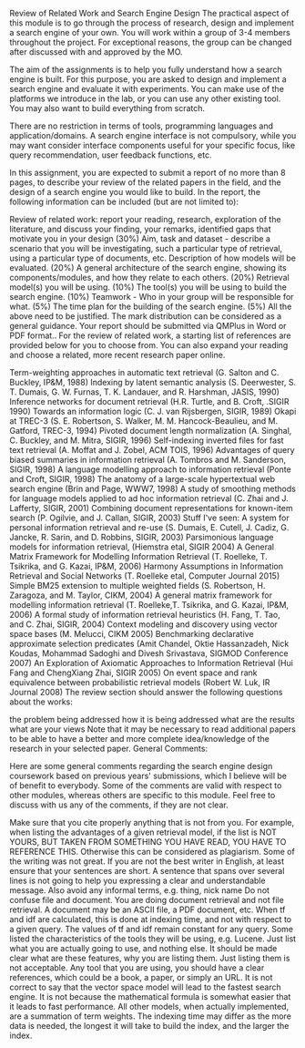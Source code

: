Review of Related Work and Search Engine Design
The practical aspect of this module is to go through the process of research, design and implement a search engine of your own. You will work within a group of 3-4 members throughout the project. For exceptional reasons, the group can be changed after discussed with and approved by the MO.

The aim of the assignments is to help you fully understand how a search engine is built. For this purpose, you are asked to design and implement a search engine and evaluate it with experiments. You can make use of the platforms we introduce in the lab, or you can use any other existing tool. You may also want to build everything from scratch.

There are no restriction in terms of tools, programming languages and application/domains. A search engine interface is not compulsory, while you may want consider interface components useful for your specific focus, like query recommendation, user feedback functions, etc.


In this assignment, you are expected to submit a report of no more than 8 pages, to describe your review of the related papers in the field, and the design of a search engine you would like to build. In the report, the following information can be included (but are not limited to):

Review of related work: report your reading, research, exploration of the literature, and discuss your finding, your remarks, identified gaps that motivate you in your design (30%)
Aim, task and dataset - describe a scenario that you will be investigating, such a particular type of retrieval, using a particular type of documents, etc. Description of how models will be evaluated. (20%)
A general architecture of the search engine, showing its components/modules, and how they relate to each others. (20%)
Retrieval model(s) you will be using. (10%)
The tool(s) you will be using to build the search engine. (10%)
Teamwork - Who in your group will be responsible for what. (5%)
The time plan for the building of the search engine. (5%)
All the above need to be justified. The mark distribution can be considered as a general guidance. Your report should be submitted via QMPlus in Word or PDF format..
For the review of related work, a starting list of references are provided below for you to choose from. You can also expand your reading and choose a related, more recent research paper online.

Term-weighting approaches in automatic text retrieval (G. Salton and C. Buckley, IP&M, 1988)
Indexing by latent semantic analysis (S. Deerwester, S. T. Dumais, G. W. Furnas, T. K. Landauer, and R. Harshman, JASIS, 1990)
Inference networks for document retrieval (H.R. Turtle, and B. Croft, .SIGIR 1990)
Towards an information logic (C. J. van Rijsbergen, SIGIR, 1989)
Okapi at TREC-3 (S. E. Robertson, S. Walker, M. M. Hancock-Beaulieu, and M. Gatford, TREC-3, 1994)
Pivoted document length normalization (A. Singhal, C. Buckley, and M. Mitra, SIGIR, 1996)
Self-indexing inverted files for fast text retrieval (A. Moffat and J. Zobel, ACM TOIS, 1996)
Advantages of query biased summaries in information retrieval (A. Tombros and M. Sanderson, SIGIR, 1998)
A language modelling approach to information retrieval (Ponte and Croft, SIGIR, 1998)
The anatomy of a large-scale hypertextual web search engine (Brin and Page, WWW7, 1998)
A study of smoothing methods for language models applied to ad hoc information retrieval (C. Zhai and J. Lafferty, SIGIR, 2001)
Combining document representations for known-item search (P. Ogilvie, and J. Callan, SIGIR, 2003)
Stuff I've seen: A system for personal information retrieval and re-use (S. Dumais, E. Cutell, J. Cadiz, G. Jancke, R. Sarin, and D. Robbins, SIGIR, 2003)
Parsimonious language models for information retrieval, (Hiemstra etal, SIGIR 2004)
A General Matrix Framework for Modelling Information Retrieval (T. Roelleke, T. Tsikrika, and G. Kazai, IP&M, 2006)
Harmony Assumptions in Information Retrieval and Social Networks (T. Roelleke etal, Computer Journal 2015)
Simple BM25 extension to multiple weighted fields (S. Robertson, H. Zaragoza, and M. Taylor, CIKM, 2004)
A general matrix framework for modelling information retrieval (T. Roelleke,T. Tsikrika, and G. Kazai, IP&M, 2006)
A formal study of information retrieval heuristics (H. Fang, T. Tao, and C. Zhai, SIGIR, 2004)
Context modeling and discovery using vector space bases (M. Melucci, CIKM 2005)
Benchmarking declarative approximate selection predicates (Amit Chandel, Oktie Hassanzadeh, Nick Koudas, Mohammad Sadoghi and Divesh Srivastava, SIGMOD Conference 2007)
An Exploration of Axiomatic Approaches to Information Retrieval (Hui Fang and ChengXiang Zhai, SIGIR 2005)
On event space and rank equivalence between probabilistic retrieval models (Robert W. Luk, IR Journal 2008)
The review section should answer the following questions about the works:

the problem being addressed
how it is being addressed
what are the results
what are your views
Note that it may be necessary to read additional papers to be able to have a better and more complete idea/knowledge of the research in your selected paper.
General Comments:

Here are some general comments regarding the search engine design coursework based on previous years' submissions, which I believe will be of benefit to everybody. Some of the comments are valid with respect to other modules, whereas others are specific to this module. Feel free to discuss with us any of the comments, if they are not clear.

Make sure that you cite properly anything that is not from you. For example, when listing the advantages of a given retrieval model, if the list is NOT YOURS, BUT TAKEN FROM SOMETHING YOU HAVE READ, YOU HAVE TO REFERENCE THIS. Otherwise this can be considered as plagiarism.
Some of the writing was not great. If you are not the best writer in English, at least ensure that your sentences are short. A sentence that spans over several lines is not going to help you expressing a clear and understandable message.
Also avoid any informal terms, e.g. thing, nick name
Do not confuse file and document. You are doing document retrieval and not file retrieval. A document may be an ASCII file, a PDF document, etc.
When tf and idf are calculated, this is done at indexing time, and not with respect to a given query. The values of tf and idf remain constant for any query.
Some listed the characteristics of the tools they will be using, e.g. Lucene. Just list what you are actually going to use, and nothing else. It should be made clear what are these features, why you are listing them. Just listing them is not acceptable.
Any tool that you are using, you should have a clear references, which could be a book, a paper, or simply an URL.
It is not correct to say that the vector space model will lead to the fastest search engine. It is not because the mathematical formula is somewhat easier that it leads to fast performance. All other models, when actually implemented, are a summation of term weights. The indexing time may differ as the more data is needed, the longest it will take to build the index, and the larger the index.
